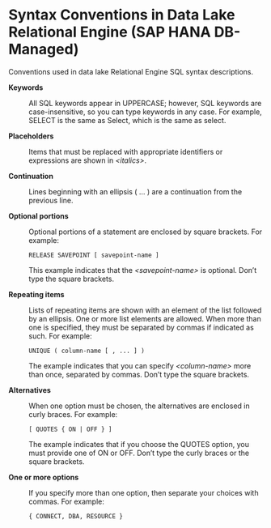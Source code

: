 <!-- loio6de3badc6bd94e5e90e364bd505414c6 -->

# Syntax Conventions in Data Lake Relational Engine \(SAP HANA DB-Managed\)

Conventions used in data lake Relational Engine SQL syntax descriptions.




<dl>
<dt><b>

Keywords

</b></dt>
<dd>

All SQL keywords appear in UPPERCASE; however, SQL keywords are case-insensitive, so you can type keywords in any case. For example, SELECT is the same as Select, which is the same as select.



</dd><dt><b>

Placeholders

</b></dt>
<dd>

Items that must be replaced with appropriate identifiers or expressions are shown in *<italics\>*.



</dd><dt><b>

Continuation

</b></dt>
<dd>

Lines beginning with an ellipsis \( … \) are a continuation from the previous line.



</dd><dt><b>

Optional portions

</b></dt>
<dd>

Optional portions of a statement are enclosed by square brackets. For example:

```
RELEASE SAVEPOINT [ savepoint-name ]
```

This example indicates that the *<savepoint-name\>* is optional. Don’t type the square brackets.



</dd><dt><b>

Repeating items

</b></dt>
<dd>

Lists of repeating items are shown with an element of the list followed by an ellipsis. One or more list elements are allowed. When more than one is specified, they must be separated by commas if indicated as such. For example:

```
UNIQUE ( column-name [ , ... ] )
```

The example indicates that you can specify *<column-name\>* more than once, separated by commas. Don’t type the square brackets.



</dd><dt><b>

Alternatives

</b></dt>
<dd>

When one option must be chosen, the alternatives are enclosed in curly braces. For example:

```
[ QUOTES { ON | OFF } ] 
```

The example indicates that if you choose the QUOTES option, you must provide one of ON or OFF. Don’t type the curly braces or the square brackets.



</dd><dt><b>

One or more options

</b></dt>
<dd>

If you specify more than one option, then separate your choices with commas. For example:

```
{ CONNECT, DBA, RESOURCE }
```



</dd>
</dl>

